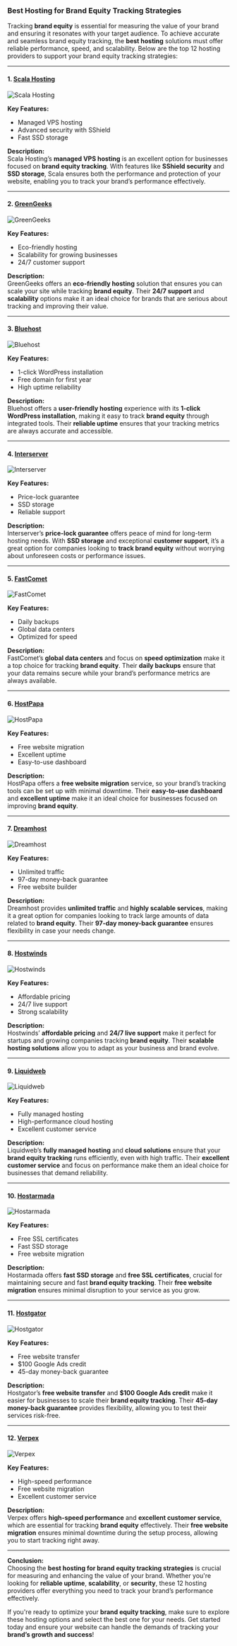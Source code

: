 ### Best Hosting for Brand Equity Tracking Strategies

Tracking **brand equity** is essential for measuring the value of your brand and ensuring it resonates with your target audience. To achieve accurate and seamless brand equity tracking, the **best hosting** solutions must offer reliable performance, speed, and scalability. Below are the top 12 hosting providers to support your brand equity tracking strategies:

---

#### 1. **[Scala Hosting](https://snipitx.com/scala-jy)**  
![Scala Hosting](https://i.imgur.com/uJ5JIK3.png "Scala Web Hosting")  

**Key Features:**
- Managed VPS hosting  
- Advanced security with SShield  
- Fast SSD storage  

**Description:**  
Scala Hosting’s **managed VPS hosting** is an excellent option for businesses focused on **brand equity tracking**. With features like **SShield security** and **SSD storage**, Scala ensures both the performance and protection of your website, enabling you to track your brand’s performance effectively.

---

#### 2. **[GreenGeeks](https://snipitx.com/greengeeks-jy)**  
![GreenGeeks](https://i.imgur.com/eEwuntu.jpg "GreenGeeks Hosting")  

**Key Features:**
- Eco-friendly hosting  
- Scalability for growing businesses  
- 24/7 customer support  

**Description:**  
GreenGeeks offers an **eco-friendly hosting** solution that ensures you can scale your site while tracking **brand equity**. Their **24/7 support** and **scalability** options make it an ideal choice for brands that are serious about tracking and improving their value.

---

#### 3. **[Bluehost](https://snipitx.com/bluehost-jy)**  
![Bluehost](https://i.imgur.com/PasFF9E.jpeg "Bluehost Hosting")  

**Key Features:**
- 1-click WordPress installation  
- Free domain for first year  
- High uptime reliability  

**Description:**  
Bluehost offers a **user-friendly hosting** experience with its **1-click WordPress installation**, making it easy to track **brand equity** through integrated tools. Their **reliable uptime** ensures that your tracking metrics are always accurate and accessible.

---

#### 4. **[Interserver](https://snipitx.com/interserver-jy)**  
![Interserver](https://i.imgur.com/OM5dOEW.jpeg "Interserver Hosting")  

**Key Features:**
- Price-lock guarantee  
- SSD storage  
- Reliable support  

**Description:**  
Interserver’s **price-lock guarantee** offers peace of mind for long-term hosting needs. With **SSD storage** and exceptional **customer support**, it’s a great option for companies looking to **track brand equity** without worrying about unforeseen costs or performance issues.

---

#### 5. **[FastComet](https://snipitx.com/fastcomet-jy)**  
![FastComet](https://i.imgur.com/7qgXuWp.png "FastComet Hosting")  

**Key Features:**
- Daily backups  
- Global data centers  
- Optimized for speed  

**Description:**  
FastComet’s **global data centers** and focus on **speed optimization** make it a top choice for tracking **brand equity**. Their **daily backups** ensure that your data remains secure while your brand’s performance metrics are always available.

---

#### 6. **[HostPapa](https://snipitx.com/hostpapa-jy)**  
![HostPapa](https://i.imgur.com/ouDTkvl.jpeg "HostPapa Hosting")  

**Key Features:**
- Free website migration  
- Excellent uptime  
- Easy-to-use dashboard  

**Description:**  
HostPapa offers a **free website migration** service, so your brand’s tracking tools can be set up with minimal downtime. Their **easy-to-use dashboard** and **excellent uptime** make it an ideal choice for businesses focused on improving **brand equity**.

---

#### 7. **[Dreamhost](https://snipitx.com/dreamhost-jy)**  
![Dreamhost](https://i.imgur.com/rXIg8ip.jpeg "Dreamhost Hosting")  

**Key Features:**
- Unlimited traffic  
- 97-day money-back guarantee  
- Free website builder  

**Description:**  
Dreamhost provides **unlimited traffic** and **highly scalable services**, making it a great option for companies looking to track large amounts of data related to **brand equity**. Their **97-day money-back guarantee** ensures flexibility in case your needs change.

---

#### 8. **[Hostwinds](https://snipitx.com/hostwinds-jy)**  
![Hostwinds](https://i.imgur.com/53aSNXx.jpeg "Hostwinds Hosting")  

**Key Features:**
- Affordable pricing  
- 24/7 live support  
- Strong scalability  

**Description:**  
Hostwinds’ **affordable pricing** and **24/7 live support** make it perfect for startups and growing companies tracking **brand equity**. Their **scalable hosting solutions** allow you to adapt as your business and brand evolve.

---

#### 9. **[Liquidweb](https://snipitx.com/liquidweb-jy)**  
![Liquidweb](https://i.imgur.com/4IvT9SC.jpeg "Liquidweb Hosting")  

**Key Features:**
- Fully managed hosting  
- High-performance cloud hosting  
- Excellent customer service  

**Description:**  
Liquidweb’s **fully managed hosting** and **cloud solutions** ensure that your **brand equity tracking** runs efficiently, even with high traffic. Their **excellent customer service** and focus on performance make them an ideal choice for businesses that demand reliability.

---

#### 10. **[Hostarmada](https://snipitx.com/hostarmada-jy)**  
![Hostarmada](https://i.imgur.com/KFbdf3o.jpeg "Hostarmada Hosting")  

**Key Features:**
- Free SSL certificates  
- Fast SSD storage  
- Free website migration  

**Description:**  
Hostarmada offers **fast SSD storage** and **free SSL certificates**, crucial for maintaining secure and fast **brand equity tracking**. Their **free website migration** ensures minimal disruption to your service as you grow.

---

#### 11. **[Hostgator](https://snipitx.com/hostgator-jy)**  
![Hostgator](https://i.imgur.com/BcVkH57.jpeg "Hostgator Hosting")  

**Key Features:**
- Free website transfer  
- $100 Google Ads credit  
- 45-day money-back guarantee  

**Description:**  
Hostgator’s **free website transfer** and **$100 Google Ads credit** make it easier for businesses to scale their **brand equity tracking**. Their **45-day money-back guarantee** provides flexibility, allowing you to test their services risk-free.

---

#### 12. **[Verpex](https://snipitx.com/verpex-jy)**  
![Verpex](https://i.imgur.com/6x5LhiS.jpeg "Verpex Hosting")  

**Key Features:**
- High-speed performance  
- Free website migration  
- Excellent customer service  

**Description:**  
Verpex offers **high-speed performance** and **excellent customer service**, which are essential for tracking **brand equity** effectively. Their **free website migration** ensures minimal downtime during the setup process, allowing you to start tracking right away.

---

**Conclusion:**  
Choosing the **best hosting for brand equity tracking strategies** is crucial for measuring and enhancing the value of your brand. Whether you're looking for **reliable uptime**, **scalability**, or **security**, these 12 hosting providers offer everything you need to track your brand’s performance effectively.  

If you're ready to optimize your **brand equity tracking**, make sure to explore these hosting options and select the best one for your needs. Get started today and ensure your website can handle the demands of tracking your **brand’s growth and success**!

